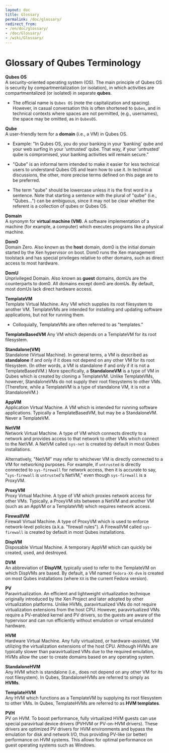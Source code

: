 ```yaml
---
layout: doc
title: Glossary
permalink: /doc/glossary/
redirect_from:
- /en/doc/glossary/
- /doc/Glossary/
- /wiki/Glossary/
---
```


Glossary of Qubes Terminology
=============================

**Qubes OS**  
A security-oriented operating system (OS). The main principle of Qubes OS is
security by compartmentalization (or isolation), in which activities are
compartmentalized (or isolated) in separate **qubes**.

 * The official name is `Qubes OS` (note the capitalization and spacing).
   However, in casual conversation this is often shortened to `Qubes`, and in
   technical contexts where spaces are not permitted, (e.g., usernames), the
   space may be omitted, as in `QubesOS`.

**Qube**  
A user-friendly term for a **domain** (i.e., a VM) in Qubes OS.

 * Example: "In Qubes OS, you do your banking in your 'banking' qube and your
   web surfing in your 'untrusted' qube. That way, if your 'untrusted' qube is
   compromised, your banking activities will remain secure."

 * "Qube" is an informal term intended to make it easier for less technical
   users to understand Qubes OS and learn how to use it. In technical
   discussions, the other, more precise terms defined on this page are to be
   preferred.

 * The term "qube" should be lowercase unless it is the first word in a
   sentence. Note that starting a sentence with the plural of "qube" (i.e.,
   "Qubes...") can be ambiguous, since it may not be clear whether the referent
   is a collection of qubes or Qubes OS.

**Domain**  
A synonym for **virtual machine (VM)**. A software implementation of a machine
(for example, a computer) which executes programs like a physical machine.

**Dom0**  
Domain Zero. Also known as the **host** domain, dom0 is the initial domain
started by the Xen hypervisor on boot. Dom0 runs the Xen management toolstack
and has special privileges relative to other domains, such as direct access to
most hardware.

**DomU**  
Unprivileged Domain. Also known as **guest** domains, domUs are the counterparts
to dom0. All domains except dom0 are domUs. By default, most domUs lack direct
hardware access.

**TemplateVM**  
Template Virtual Machine. Any VM which supplies its root filesystem to another
VM. TemplateVMs are intended for installing and updating software applications,
but not for running them.

 * Colloquially, TemplateVMs are often referred to as "templates."

**TemplateBasedVM**
Any VM which depends on a TemplateVM for its root filesystem.

**Standalone(VM)**  
Standalone (Virtual Machine). In general terms, a VM is described as
**standalone** if and only if it does not depend on any other VM for its root
filesystem. (In other words, a VM is standalone if and only if it is not a
TemplateBasedVM.) More specifically, a **StandaloneVM** is a type of VM in Qubes
which is created by cloning a TemplateVM. Unlike TemplateVMs, however,
StandaloneVMs do not supply their root filesystems to other VMs. (Therefore,
while a TemplateVM is a type of standalone VM, it is not a StandaloneVM.)

**AppVM**  
Application Virtual Machine. A VM which is intended for running software
applications. Typically a TemplateBasedVM, but may be a StandaloneVM. Never a
TemplateVM.

**NetVM**  
Network Virtual Machine. A type of VM which connects directly to a network and
provides access to that network to other VMs which connect to the NetVM. A NetVM
called `sys-net` is created by default in most Qubes installations.

Alternatively, "NetVM" may refer to whichever VM is directly connected to a VM
for networking purposes. For example, if `untrusted` is directly connected to
`sys-firewall` for network access, then it is accurate to say, "`sys-firewall`
is `untrusted`'s NetVM," even though `sys-firewall` is a ProxyVM.

**ProxyVM**  
Proxy Virtual Machine. A type of VM which proxies network access for other VMs.
Typically, a ProxyVM sits between a NetVM and another VM (such as an AppVM or a
TemplateVM) which requires network access.

**FirewallVM**  
Firewall Virtual Machine. A type of ProxyVM which is used to enforce
network-level policies (a.k.a. "firewall rules"). A FirewallVM called
`sys-firewall` is created by default in most Qubes installations.

**DispVM**  
Disposable Virtual Machine. A temporary AppVM which can quickly be created,
used, and destroyed.

**DVM**  
An abbreviation of **DispVM**, typically used to refer to the TemplateVM on
which DispVMs are based. By default, a VM named `fedora-XX-dvm` is created on
most Qubes installations (where `XX` is the current Fedora version).

**PV**  
Paravirtualization. An efficient and lightweight virtualization technique
originally introduced by the Xen Project and later adopted by other
virtualization platforms. Unlike HVMs, paravirtualized VMs do not require
virtualization extensions from the host CPU. However, paravirtualized VMs
require a PV-enabled kernel and PV drivers, so the guests are aware of the
hypervisor and can run efficiently without emulation or virtual emulated
hardware.

**HVM**  
Hardware Virtual Machine. Any fully virtualized, or hardware-assisted, VM
utilizing the virtualization extensions of the host CPU. Although HVMs are
typically slower than paravirtualized VMs due to the required emulation, HVMs
allow the user to create domains based on any operating system.

**StandaloneHVM**  
Any HVM which is standalone (i.e., does not depend on any other VM for its root
filesystem). In Qubes, StandaloneHVMs are referred to simply as **HVMs**.

**TemplateHVM**  
Any HVM which functions as a TemplateVM by supplying its root filesystem to
other VMs. In Qubes, TemplateHVMs are referred to as **HVM templates**.

**PVH**  
PV on HVM. To boost performance, fully virtualized HVM guests can use special
paravirtual device drivers (PVHVM or PV-on-HVM drivers). These drivers are
optimized PV drivers for HVM environments and bypass the emulation for disk and
network I/O, thus providing PV-like (or better) performance on HVM systems. This
allows for optimal performance on guest operating systems such as Windows.

